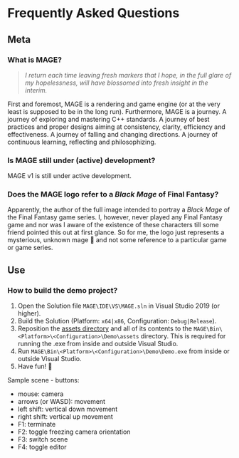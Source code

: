 # Frequently Asked Questions 

## Meta

### What is MAGE?

> *I return each time leaving fresh markers that I hope, in the full glare of my hopelessness, will have blossomed into fresh insight in the interim.*

First and foremost, MAGE is a rendering and game engine (or at the very least is supposed to be in the long run). Furthermore, MAGE is a journey. A journey of exploring and mastering C++ standards. A journey of best practices and proper designs aiming at consistency, clarity, efficiency and effectiveness. A journey of falling and changing directions. A journey of continuous learning, reflecting and philosophizing.

### Is MAGE still under (active) development?

MAGE v1 is still under active development.

### Does the MAGE logo refer to a *Black Mage* of Final Fantasy?

Apparently, the author of the full image intended to portray a *Black Mage* of the Final Fantasy game series. 
I, however, never played any Final Fantasy game and nor was I aware of the existence of these characters till some friend pointed this out at first glance. 
So for me, the logo just represents a mysterious, unknown mage 🧙 and not some reference to a particular game or game series.

## Use

### How to build the demo project?

1. Open the Solution file `MAGE\IDE\VS\MAGE.sln` in Visual Studio 2019 (or higher).
2. Build the Solution (Platform: `x64|x86`, Configuration: `Debug|Release`).
3. Reposition the [assets directory](https://github.com/matt77hias/MAGE-Assets) and all of its contents to the `MAGE\Bin\<Platform>\<Configuration>\Demo\assets` directory. This is required for running the .exe from inside and outside Visual Studio.
4. Run `MAGE\Bin\<Platform>\<Configuration>\Demo\Demo.exe` from inside or outside Visual Studio.
5. Have fun! 🧙

Sample scene - buttons:
  * mouse: camera
  * arrows (or WASD): movement
  * left shift: vertical down movement
  * right shift: vertical up movement
  * F1: terminate
  * F2: toggle freezing camera orientation
  * F3: switch scene
  * F4: toggle editor
